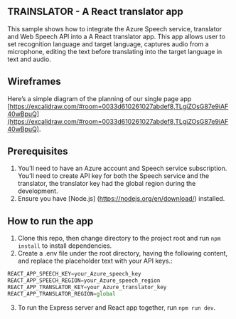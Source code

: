 ## **TRAINSLATOR - A React translator app**
This sample shows how to integrate the Azure Speech service, translator and Web Speech API into a A React translator app. This app allows user to set recognition language and target language, captures audio from a microphone, editing the text before translating into the target language in text and audio.

## **Wireframes**

Here’s a simple diagram of the planning of our single page app [https://excalidraw.com/#room=0033d610261027abdef8,TLgiZOsG87e9iAF40wBpuQ](https://excalidraw.com/#room=0033d610261027abdef8,TLgiZOsG87e9iAF40wBpuQ).

## **Prerequisites**

1. You’ll need to have an Azure account and Speech service subscription. You’ll need to create API key for both the Speech service and the translator, the translator key had the global region during the development.
2. Ensure you have [Node.js] (https://nodejs.org/en/download/) installed.

## **How to run the app**

1. Clone this repo, then change directory to the project root and run `npm install` to install dependencies.
2. Create a .env file under the root directory, having the following content, and replace the placeholder text with your API keys.:

```jsx
REACT_APP_SPEECH_KEY=your_Azure_speech_key
REACT_APP_SPEECH_REGION=your_Azure_speech_region
REACT_APP_TRANSLATOR_KEY=your_Azure_translator_key
REACT_APP_TRANSLATOR_REGION=global
```

3. To run the Express server and React app together, run `npm run dev`.
